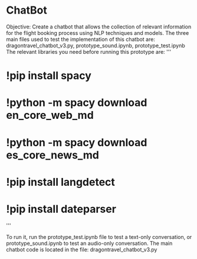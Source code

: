 # ChatBot
Objective: Create a chatbot that allows the collection of relevant information for the flight booking process using NLP techniques and models.
The three main files used to test the implementation of this chatbot are: dragontravel_chatbot_v3.py, prototype_sound.ipynb, prototype_test.ipynb
The relevant libraries you need before running this prototype are:
'''
  # !pip install spacy
  # !python -m spacy download en_core_web_md
  # !python -m spacy download es_core_news_md
  # !pip install langdetect
  # !pip install dateparser
'''

To run it, run the prototype_test.ipynb file to test a text-only conversation, or prototype_sound.ipynb to test an audio-only conversation.
The main chatbot code is located in the file: dragontravel_chatbot_v3.py
